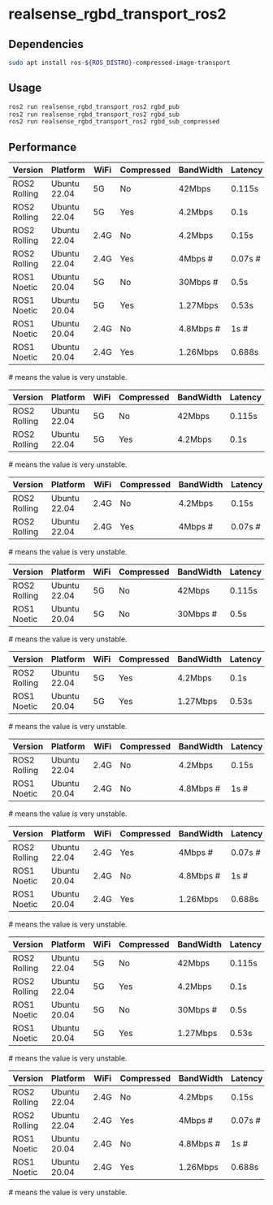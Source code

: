 # realsense_rgbd_transport_ros2

## Dependencies
```bash
sudo apt install ros-${ROS_DISTRO}-compressed-image-transport
```

## Usage
```bash
ros2 run realsense_rgbd_transport_ros2 rgbd_pub
ros2 run realsense_rgbd_transport_ros2 rgbd_sub
ros2 run realsense_rgbd_transport_ros2 rgbd_sub_compressed
```

## Performance
| Version      | Platform     | WiFi | Compressed | BandWidth | Latency | Frequency |
|--------------|--------------|------|------------|-----------|---------|-----------|
| ROS2 Rolling | Ubuntu 22.04 | 5G   | No         | 42Mbps    | 0.115s  | 24        |
| ROS2 Rolling | Ubuntu 22.04 | 5G   | Yes        | 4.2Mbps   | 0.1s    | 29.9      |
| ROS2 Rolling | Ubuntu 22.04 | 2.4G | No         | 4.2Mbps   | 0.15s   | 3         |
| ROS2 Rolling | Ubuntu 22.04 | 2.4G | Yes        | 4Mbps #   | 0.07s # | 13 #      |
| ROS1 Noetic  | Ubuntu 20.04 | 5G   | No         | 30Mbps #  | 0.5s    | 20 #      |
| ROS1 Noetic  | Ubuntu 20.04 | 5G   | Yes        | 1.27Mbps  | 0.53s   | 20        |
| ROS1 Noetic  | Ubuntu 20.04 | 2.4G | No         | 4.8Mbps # | 1s #    | 3 #       |
| ROS1 Noetic  | Ubuntu 20.04 | 2.4G | Yes        | 1.26Mbps  | 0.688s  | 15.7      |

\# means the value is very unstable.

| Version      | Platform     | WiFi | Compressed | BandWidth | Latency | Frequency |
|--------------|--------------|------|------------|-----------|---------|-----------|
| ROS2 Rolling | Ubuntu 22.04 | 5G   | No         | 42Mbps    | 0.115s  | 24        |
| ROS2 Rolling | Ubuntu 22.04 | 5G   | Yes        | 4.2Mbps   | 0.1s    | 29.9      |

\# means the value is very unstable.

| Version      | Platform     | WiFi | Compressed | BandWidth | Latency | Frequency |
|--------------|--------------|------|------------|-----------|---------|-----------|
| ROS2 Rolling | Ubuntu 22.04 | 2.4G | No         | 4.2Mbps   | 0.15s   | 3         |
| ROS2 Rolling | Ubuntu 22.04 | 2.4G | Yes        | 4Mbps #   | 0.07s # | 13 #      |

\# means the value is very unstable.

| Version      | Platform     | WiFi | Compressed | BandWidth | Latency | Frequency |
|--------------|--------------|------|------------|-----------|---------|-----------|
| ROS2 Rolling | Ubuntu 22.04 | 5G   | No         | 42Mbps    | 0.115s  | 24        |
| ROS1 Noetic  | Ubuntu 20.04 | 5G   | No         | 30Mbps #  | 0.5s    | 20 #      |

\# means the value is very unstable.

| Version      | Platform     | WiFi | Compressed | BandWidth | Latency | Frequency |
|--------------|--------------|------|------------|-----------|---------|-----------|
| ROS2 Rolling | Ubuntu 22.04 | 5G   | Yes        | 4.2Mbps   | 0.1s    | 29.9      |
| ROS1 Noetic  | Ubuntu 20.04 | 5G   | Yes        | 1.27Mbps  | 0.53s   | 20        |

\# means the value is very unstable.

| Version      | Platform     | WiFi | Compressed | BandWidth | Latency | Frequency |
|--------------|--------------|------|------------|-----------|---------|-----------|
| ROS2 Rolling | Ubuntu 22.04 | 2.4G | No         | 4.2Mbps   | 0.15s   | 3         |
| ROS1 Noetic  | Ubuntu 20.04 | 2.4G | No         | 4.8Mbps # | 1s #    | 3 #       |

\# means the value is very unstable.

| Version      | Platform     | WiFi | Compressed | BandWidth | Latency | Frequency |
|--------------|--------------|------|------------|-----------|---------|-----------|
| ROS2 Rolling | Ubuntu 22.04 | 2.4G | Yes        | 4Mbps #   | 0.07s # | 13 #      |
| ROS1 Noetic  | Ubuntu 20.04 | 2.4G | No         | 4.8Mbps # | 1s #    | 3 #       |
| ROS1 Noetic  | Ubuntu 20.04 | 2.4G | Yes        | 1.26Mbps  | 0.688s  | 15.7      |

\# means the value is very unstable.

| Version      | Platform     | WiFi | Compressed | BandWidth | Latency | Frequency |
|--------------|--------------|------|------------|-----------|---------|-----------|
| ROS2 Rolling | Ubuntu 22.04 | 5G   | No         | 42Mbps    | 0.115s  | 24        |
| ROS2 Rolling | Ubuntu 22.04 | 5G   | Yes        | 4.2Mbps   | 0.1s    | 29.9      |
| ROS1 Noetic  | Ubuntu 20.04 | 5G   | No         | 30Mbps #  | 0.5s    | 20 #      |
| ROS1 Noetic  | Ubuntu 20.04 | 5G   | Yes        | 1.27Mbps  | 0.53s   | 20        |

\# means the value is very unstable.

| Version      | Platform     | WiFi | Compressed | BandWidth | Latency | Frequency |
|--------------|--------------|------|------------|-----------|---------|-----------|
| ROS2 Rolling | Ubuntu 22.04 | 2.4G | No         | 4.2Mbps   | 0.15s   | 3         |
| ROS2 Rolling | Ubuntu 22.04 | 2.4G | Yes        | 4Mbps #   | 0.07s # | 13 #      |
| ROS1 Noetic  | Ubuntu 20.04 | 2.4G | No         | 4.8Mbps # | 1s #    | 3 #       |
| ROS1 Noetic  | Ubuntu 20.04 | 2.4G | Yes        | 1.26Mbps  | 0.688s  | 15.7      |

\# means the value is very unstable.
